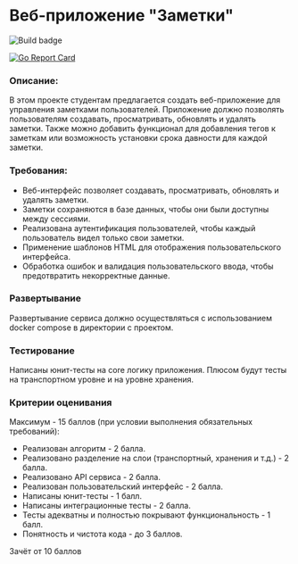 # Веб-приложение "Заметки"

![Build badge](https://github.com/notjoji/web-notes/actions/workflows/main.yml/badge.svg)

[![Go Report Card](https://goreportcard.com/badge/github.com/notjoji/web-notes)](https://goreportcard.com/report/github.com/notjoji/web-notes)

### Описание: 
В этом проекте студентам предлагается создать веб-приложение для управления заметками пользователей. Приложение должно позволять пользователям создавать, просматривать, обновлять и удалять заметки. Также можно добавить функционал для добавления тегов к заметкам или возможность установки срока давности для каждой заметки.

### Требования:
- Веб-интерфейс позволяет создавать, просматривать, обновлять и удалять заметки.
- Заметки сохраняются в базе данных, чтобы они были доступны между сессиями.
- Реализована аутентификация пользователей, чтобы каждый пользователь видел только свои заметки.
- Применение шаблонов HTML для отображения пользовательского интерфейса.
- Обработка ошибок и валидация пользовательского ввода, чтобы предотвратить некорректные данные.

### Развертывание
Развертывание сервиса должно осуществляться с использованием docker compose в директории с проектом.

### Тестирование
Написаны юнит-тесты на core логику приложения. Плюсом будут тесты на транспортном уровне и на уровне хранения.

### Критерии оценивания
Максимум - 15 баллов (при условии выполнения обязательных требований):

- Реализован алгоритм - 2 балла.
- Реализовано разделение на слои (транспортный, хранения и т.д.) - 2 балла.
- Реализовано API сервиса - 2 балла.
- Реализован пользовательский интерфейс - 2 балла.
- Написаны юнит-тесты - 1 балл.
- Написаны интеграционные тесты - 2 балла.
- Тесты адекватны и полностью покрывают функциональность - 1 балл.
- Понятность и чистота кода - до 3 баллов.

Зачёт от 10 баллов